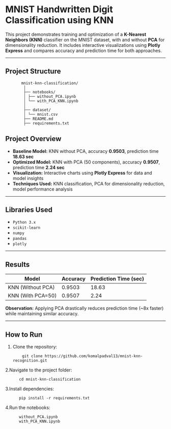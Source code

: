 # MNIST Handwritten Digit Classification using KNN

This project demonstrates training and optimization of a **K-Nearest Neighbors (KNN)** classifier on the MNIST dataset, with and without **PCA** for dimensionality reduction. It includes interactive visualizations using **Plotly Express** and compares accuracy and prediction time for both approaches.

---

## Project Structure

           mnist-knn-classification/
            │
            ├── notebooks/
            │ ├── without_PCA.ipynb 
            │ └── with_PCA_KNN.ipynb 
            │
            ├── dataset/
            │ └── mnist.csv 
            ├── README.md
            ├── requirements.txt


## Project Overview
- **Baseline Model:** KNN without PCA, accuracy **0.9503**, prediction time **18.63 sec**  
- **Optimized Model:** KNN with PCA (50 components), accuracy **0.9507**, prediction time **2.24 sec**  
- **Visualization:** Interactive charts using **Plotly Express** for data and model insights  
- **Techniques Used:** KNN classification, PCA for dimensionality reduction, model performance analysis  

---

## Libraries Used
- `Python 3.x`   
- `scikit-learn`  
- `numpy`  
- `pandas`  
- `plotly`  

---

## Results

| Model             | Accuracy  | Prediction Time (sec) |
|------------------|-----------|---------------------|
| KNN (Without PCA) | 0.9503   | 18.63               |
| KNN (With PCA=50) | 0.9507   | 2.24                |

**Observation:** Applying PCA drastically reduces prediction time (~8x faster) while maintaining similar accuracy.

---

## How to Run

1. Clone the repository:

           git clone https://github.com/komalpadval13/mnist-knn-recognition.git

2.Navigate to the project folder:

          cd mnist-knn-classification

3.Install dependencies:

          pip install -r requirements.txt

4.Run the notebooks:

          without_PCA.ipynb
          with_PCA_KNN.ipynb